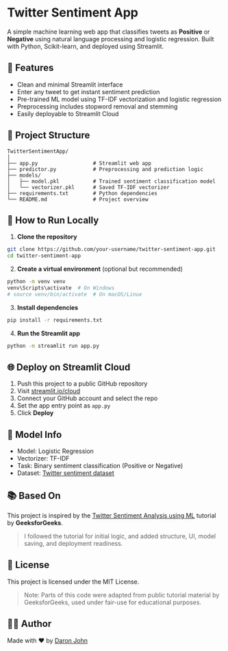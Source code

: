 # Twitter Sentiment App

A simple machine learning web app that classifies tweets as **Positive** or **Negative** using natural language processing and logistic regression. Built with Python, Scikit-learn, and deployed using Streamlit.

## 📌 Features
- Clean and minimal Streamlit interface
- Enter any tweet to get instant sentiment prediction
- Pre-trained ML model using TF-IDF vectorization and logistic regression
- Preprocessing includes stopword removal and stemming
- Easily deployable to Streamlit Cloud

## 📁 Project Structure
```
TwitterSentimentApp/
│
├── app.py                  # Streamlit web app
├── predictor.py            # Preprocessing and prediction logic
├── models/
│   ├── model.pkl           # Trained sentiment classification model
│   └── vectorizer.pkl      # Saved TF-IDF vectorizer
├── requirements.txt        # Python dependencies
└── README.md               # Project overview
```

## 🚀 How to Run Locally

1. **Clone the repository**
```bash
git clone https://github.com/your-username/twitter-sentiment-app.git
cd twitter-sentiment-app
```

2. **Create a virtual environment** (optional but recommended)
```bash
python -m venv venv
venv\Scripts\activate  # On Windows
# source venv/bin/activate  # On macOS/Linux
```

3. **Install dependencies**
```bash
pip install -r requirements.txt
```

4. **Run the Streamlit app**
```bash
python -m streamlit run app.py
```

## 🌐 Deploy on Streamlit Cloud

1. Push this project to a public GitHub repository
2. Visit [streamlit.io/cloud](https://streamlit.io/cloud)
3. Connect your GitHub account and select the repo
4. Set the app entry point as `app.py`
5. Click **Deploy**

## 🧠 Model Info

- Model: Logistic Regression
- Vectorizer: TF-IDF
- Task: Binary sentiment classification (Positive or Negative)
- Dataset: [Twitter sentiment dataset](https://www.kaggle.com/datasets/kazanova/sentiment140)

## 📚 Based On

This project is inspired by the [Twitter Sentiment Analysis using ML](https://www.youtube.com/watch?v=4YGkfAd2iXM&t=4866s) tutorial by **GeeksforGeeks**.

> I followed the tutorial for initial logic, and added structure, UI, model saving, and deployment readiness.

## 📄 License

This project is licensed under the MIT License.

> Note: Parts of this code were adapted from public tutorial material by GeeksforGeeks, used under fair-use for educational purposes.

## 🙋‍♂️ Author

Made with ❤️ by [Daron John](https://github.com/DaronJohn)
